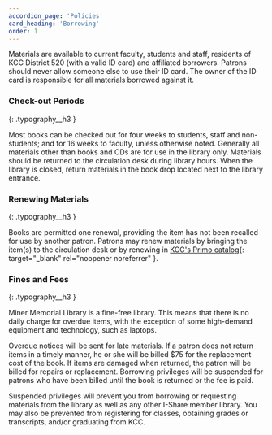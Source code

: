 ```yaml
---
accordion_page: 'Policies'
card_heading: 'Borrowing'
order: 1
---
```


Materials are available to current faculty, students and staff, residents of KCC District 520 (with a valid ID card) and affiliated borrowers. Patrons should never allow someone else to use their ID card. The owner of the ID card is responsible for all materials borrowed against it.

### Check-out Periods
{: .typography__h3 }

Most books can be checked out for four weeks to students, staff and non-students; and for 16 weeks to faculty, unless otherwise noted. Generally all materials other than books and CDs are for use in the library only. Materials should be returned to the circulation desk during library hours. 
When the library is closed, return materials in the book drop located next to the library entrance. 

### Renewing Materials
{: .typography__h3 }

Books are permitted one renewal, providing the item has not been recalled for use by another patron. Patrons may renew materials by bringing the item(s) to the circulation desk or by renewing in  [KCC's Primo catalog](https://i-share-kcc.primo.exlibrisgroup.com/discovery/search?vid=01CARLI_KCC:CARLI_KCC){: target="_blank" rel="noopener noreferrer" }. 

### Fines and Fees
{: .typography__h3 }

Miner Memorial Library is a fine-free library.  This means that there is no daily charge for overdue items, with the exception of some high-demand equipment and technology, such as laptops.

Overdue notices will be sent for late materials. If a patron does not return items in a timely manner, he or she will be billed $75 for the replacement cost of the book. If items are damaged when returned, the patron will be billed for repairs or replacement. Borrowing privileges will be suspended for patrons who have been billed until the book is returned or the fee is paid.

Suspended privileges will prevent you from borrowing or requesting materials from the library as well as any other I-Share member library. You may also be prevented from registering for classes, obtaining grades or transcripts, and/or graduating from KCC.
